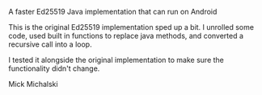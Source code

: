 A faster Ed25519 Java implementation that can run on Android

This is the original Ed25519 implementation sped up a bit.
I unrolled some code, used built in functions to replace java
methods, and converted a recursive call into a loop.

I tested it alongside the original implementation to make sure
the functionality didn't change.

Mick Michalski
